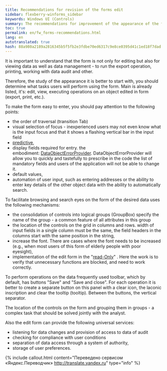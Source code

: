 ```yaml
--- 
title: Recommendations for revision of the forms edit 
sidebar: flexberry-winforms_sidebar 
keywords: Windows UI (Controls) 
summary: The recommendations for improvement of the appearance of the forms are listed the most frequently used mechanisms and links to articles describing their implementation 
toc: true 
permalink: en/fw_forms-recommendations.html 
lang: en 
autotranslated: true 
hash: 88a980a2189a2816345b5f5fb2e3fdbe70ed6317c9e8ce0395d41c1ed18f7dad 
--- 
```


It is important to understand that the form is not only for editing but also for viewing data as well as data management - to run the export operation, printing, working with data audit and other. 

Therefore, the study of the appearance it is better to start with, you should determine what tasks users will perform using the form. Main is already listed, it's: edit, view, executing operations on an object edited in form (export, print, etc.). 

To make the form easy to enter, you should pay attention to the following points: 

* the order of traversal (transition Tab) 
* visual selection of focus - inexperienced users may not even know what is the input focus and that it shows a flashing vertical bar in the input field 
* [predictive](fw_predict-input.html), 
* display fields required for entry. the <br> embodiment: [DataObjectErrorProvider](fw_data-object-error-provider.html). DataObjectErrorProvider will allow you to quickly and tastefully to prescribe in the code the list of mandatory fields and users of the application will not be able to change it. 
* default values, 
* automation of user input, such as entering addresses or the ability to enter key details of the other object data with the ability to automatically search. 

To facilitate browsing and search eyes on the form of the desired data uses the following mechanisms: 

* the consolidation of controls into logical groups (GroupBox) specify the name of the group - a common feature of all attributes in this group 
* the location of the controls on the grid in columns and rows. width of input fields in a single column must be the same, the field headers in the columns start with the same position in the string, 
* increase the font. There are cases where the font needs to be increased (e.g., when most users of this form of elderly people with poor eyesight), 
* implementation of the edit form in the "[read-Only](fw_editmanager.html)" . Here the work is to verify that unnecessary functions are blocked, and need to work correctly. 

To perform operations on the data frequently used toolbar, which by default, has buttons "Save" and "Save and close". For each operation it is better to create a separate button on this panel with a clear icon, the laconic inscription and clear the tooltip (tooltip). Between the buttons, the vertical separator.

The location of the controls on the form and grouping them in groups - a complex task that should be solved jointly with the analyst. 

Also the edit form can provide the following universal services: 

* listening for data changes and provision of access to data of audit 
* checking for compliance with user conditions 
* separation of data access through a system of authority, 
* storage of user preferences.


{% include callout.html content="Переведено сервисом «Яндекс.Переводчик» <http://translate.yandex.ru>" type="info" %}